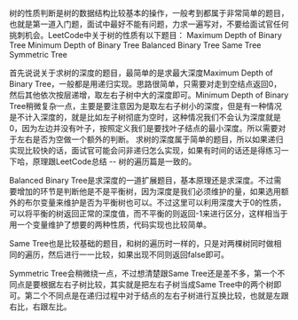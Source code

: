 树的性质判断是树的数据结构比较基本的操作，一般考到都属于非常简单的题目，也就是第一道入门题，面试中最好不能有问题，力求一遍写对，不要给面试官任何挑刺机会。LeetCode中关于树的性质有以下题目：
Maximum Depth of Binary Tree
Minimum Depth of Binary Tree
Balanced Binary Tree
Same Tree
Symmetric Tree

首先说说关于求树的深度的题目，最简单的是求最大深度Maximum Depth of Binary Tree，一般都是用递归实现。思路很简单，只需要对走到空结点返回0，然后其他依次按层递增，取左右子树中大的深度即可。Minimum Depth of Binary Tree稍微复杂一点，主要是要注意因为是取左右子树小的深度，但是有一种情况是不计入深度的，就是比如左子树彻底为空时，这种情况我们不会认为深度就是0，因为左边并没有叶子，按照定义我们是要找叶子结点的最小深度。所以需要对于左右是否为空做一个额外的判断。
求树的深度属于简单的题目，所以如果递归实现比较快的话，面试官可能会问非递归怎么实现，如果有时间的话还是得练习一下哈，原理跟LeetCode总结 -- 树的遍历篇是一致的。

Balanced Binary Tree是求深度的一道扩展题目，基本原理还是求深度。不过需要增加的环节是判断他是不是平衡树，因为深度是我们必须维护的量，如果选用额外的布尔变量来维护是否为平衡树也可以。不过这里可以利用深度大于0的性质，可以将平衡的树返回正常的深度值，而不平衡的则返回-1来进行区分，这样相当于用一个变量维护了想要的两种性质，代码实现也比较简单。

Same Tree也是比较基础的题目，和树的遍历时一样的，只是对两棵树同时做相同的遍历，然后进行一一比较，如果出现不同则返回false即可。

Symmetric Tree会稍微绕一点，不过想清楚跟Same Tree还是差不多，第一个不同点是要根据左右子树比较，其实就是把左右子树当成Same Tree中的两个树即可。第二个不同点是在递归过程中对于结点的左右子树进行互换比较，也就是左跟右比，右跟左比。
